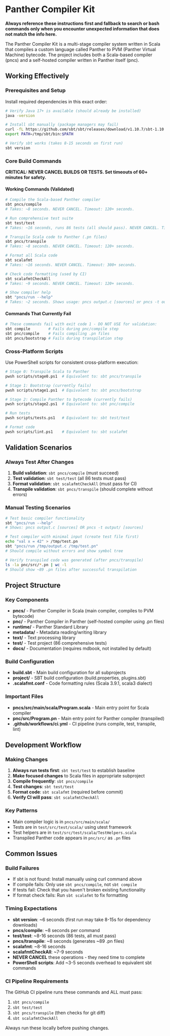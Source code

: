 # Panther Compiler Kit

**Always reference these instructions first and fallback to search or bash commands only when you encounter unexpected information that does not match the info here.**

The Panther Compiler Kit is a multi-stage compiler system written in Scala that compiles a custom language called Panther to PVM (Panther Virtual Machine) bytecode. The project includes both a Scala-based compiler (pncs) and a self-hosted compiler written in Panther itself (pnc).

## Working Effectively

### Prerequisites and Setup

Install required dependencies in this exact order:

```bash
# Verify Java 17+ is available (should already be installed)
java -version

# Install sbt manually (package managers may fail)
curl -fL https://github.com/sbt/sbt/releases/download/v1.10.7/sbt-1.10.7.tgz | tar -xzf - -C /tmp
export PATH=/tmp/sbt/bin:$PATH

# Verify sbt works (takes 8-15 seconds on first run)
sbt version
```

### Core Build Commands

**CRITICAL: NEVER CANCEL BUILDS OR TESTS. Set timeouts of 60+ minutes for safety.**

#### Working Commands (Validated)
```bash
# Compile the Scala-based Panther compiler
sbt pncs/compile
# Takes: ~8 seconds. NEVER CANCEL. Timeout: 120+ seconds.

# Run comprehensive test suite  
sbt test/test
# Takes: ~16 seconds, runs 86 tests (all should pass). NEVER CANCEL. Timeout: 300+ seconds.

# Transpile Scala code to Panther (.pn files)
sbt pncs/transpile  
# Takes: ~8 seconds. NEVER CANCEL. Timeout: 120+ seconds.

# Format all Scala code
sbt scalafmt
# Takes: ~16 seconds. NEVER CANCEL. Timeout: 300+ seconds.

# Check code formatting (used by CI)
sbt scalafmtCheckAll  
# Takes: ~9 seconds. NEVER CANCEL. Timeout: 120+ seconds.

# Show compiler help
sbt "pncs/run --help"
# Takes: ~2 seconds. Shows usage: pncs output.c [sources] or pncs -t output/ [sources]
```

#### Commands That Currently Fail
```bash
# These commands fail with exit code 1 - DO NOT USE for validation:
sbt compile        # Fails during pnc/compile step
sbt pnc/compile    # Fails compiling .pn files  
sbt pncs/bootstrap # Fails during transpilation step
```

### Cross-Platform Scripts

Use PowerShell scripts for consistent cross-platform execution:

```bash
# Stage 0: Transpile Scala to Panther
pwsh scripts/stage0.ps1  # Equivalent to: sbt pncs/transpile

# Stage 1: Bootstrap (currently fails)  
pwsh scripts/stage1.ps1  # Equivalent to: sbt pncs/bootstrap

# Stage 2: Compile Panther to bytecode (currently fails)
pwsh scripts/stage2.ps1  # Equivalent to: sbt pnc/compile

# Run tests
pwsh scripts/tests.ps1   # Equivalent to: sbt test/test

# Format code
pwsh scripts/lint.ps1    # Equivalent to: sbt scalafmt
```

## Validation Scenarios

### Always Test After Changes
1. **Build validation**: `sbt pncs/compile` (must succeed)
2. **Test validation**: `sbt test/test` (all 86 tests must pass)
3. **Format validation**: `sbt scalafmtCheckAll` (must pass for CI)
4. **Transpile validation**: `sbt pncs/transpile` (should complete without errors)

### Manual Testing Scenarios
```bash
# Test basic compiler functionality
sbt "pncs/run --help"
# Shows: pncs output.c [sources] OR pncs -t output/ [sources]

# Test compiler with minimal input (create test file first)
echo "val x = 42" > /tmp/test.pn
sbt "pncs/run /tmp/output.c /tmp/test.pn"
# Should compile without errors and show symbol tree

# Verify transpiled code was generated (after pncs/transpile)
ls -la pnc/src/*.pn | wc -l
# Should show ~89 .pn files after successful transpilation
```

## Project Structure

### Key Components
- **pncs/** - Panther Compiler in Scala (main compiler, compiles to PVM bytecode)
- **pnc/** - Panther Compiler in Panther (self-hosted compiler using .pn files)  
- **runtime/** - Panther Standard Library
- **metadata/** - Metadata reading/writing library
- **text/** - Text processing library
- **test/** - Test project (86 comprehensive tests)
- **docs/** - Documentation (requires mdbook, not installed by default)

### Build Configuration
- **build.sbt** - Main build configuration for all subprojects
- **project/** - SBT build configuration (build.properties, plugins.sbt)
- **.scalafmt.conf** - Code formatting rules (Scala 3.9.1, scala3 dialect)

### Important Files
- **pncs/src/main/scala/Program.scala** - Main entry point for Scala compiler
- **pnc/src/Program.pn** - Main entry point for Panther compiler (transpiled)
- **.github/workflows/ci.yml** - CI pipeline (runs compile, test, transpile, lint)

## Development Workflow

### Making Changes
1. **Always run tests first**: `sbt test/test` to establish baseline
2. **Make focused changes** to Scala files in appropriate subproject
3. **Compile frequently**: `sbt pncs/compile` 
4. **Test changes**: `sbt test/test`
5. **Format code**: `sbt scalafmt` (required before commit)
6. **Verify CI will pass**: `sbt scalafmtCheckAll`

### Key Patterns
- Main compiler logic is in `pncs/src/main/scala/`
- Tests are in `test/src/test/scala/` using utest framework
- Test helpers are in `test/src/test/scala/TestHelpers.scala`
- Transpiled Panther code appears in `pnc/src/` as `.pn` files

## Common Issues

### Build Failures
- If sbt is not found: Install manually using curl command above
- If compile fails: Only use `sbt pncs/compile`, not `sbt compile`  
- If tests fail: Check that you haven't broken existing functionality
- If format check fails: Run `sbt scalafmt` to fix formatting

### Timing Expectations
- **sbt version**: ~6 seconds (first run may take 8-15s for dependency downloads)
- **pncs/compile**: ~8 seconds per command
- **test/test**: ~8-16 seconds (86 tests, all must pass)
- **pncs/transpile**: ~8 seconds (generates ~89 .pn files)
- **scalafmt**: ~8-16 seconds  
- **scalafmtCheckAll**: ~7-9 seconds
- **NEVER CANCEL** these operations - they need time to complete
- **PowerShell scripts**: Add ~3-5 seconds overhead to equivalent sbt commands

### CI Pipeline Requirements
The GitHub CI pipeline runs these commands and ALL must pass:
1. `sbt pncs/compile`
2. `sbt test/test`  
3. `sbt pncs/transpile` (then checks for git diff)
4. `sbt scalafmtCheckAll`

Always run these locally before pushing changes.